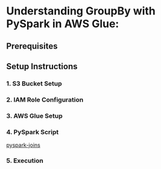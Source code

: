 # Understanding GroupBy with PySpark in AWS Glue:

## Prerequisites

## Setup Instructions


### 1. S3 Bucket Setup

### 2. IAM Role Configuration

### 3. AWS Glue Setup

### 4. PySpark Script

[pyspark-joins](../glue-code/ti-pyspark-groupby.py)

### 5. Execution
